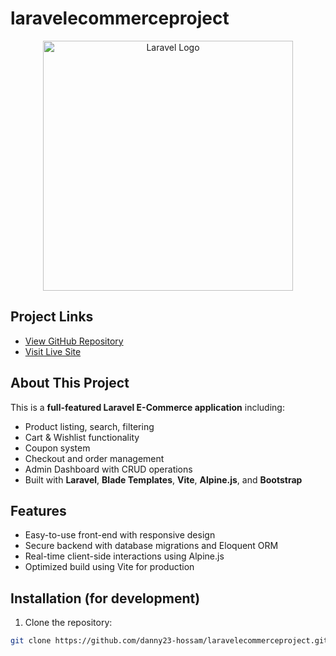 # laravelecommerceproject

<p align="center">
  <a href="https://laravel.com" target="_blank">
    <img src="https://raw.githubusercontent.com/laravel/art/master/logo-lockup/5%20SVG/2%20CMYK/1%20Full%20Color/laravel-logolockup-cmyk-red.svg" width="400" alt="Laravel Logo">
  </a>
</p>

## Project Links

- [View GitHub Repository](https://github.com/danny23-hossam/laravelecommerceproject)
- [Visit Live Site](https://laravelecommerceproject.onrender.com)

## About This Project

This is a **full-featured Laravel E-Commerce application** including:

- Product listing, search, filtering
- Cart & Wishlist functionality
- Coupon system
- Checkout and order management
- Admin Dashboard with CRUD operations
- Built with **Laravel**, **Blade Templates**, **Vite**, **Alpine.js**, and **Bootstrap**

## Features

- Easy-to-use front-end with responsive design
- Secure backend with database migrations and Eloquent ORM
- Real-time client-side interactions using Alpine.js
- Optimized build using Vite for production

## Installation (for development)

1. Clone the repository:  
```bash
git clone https://github.com/danny23-hossam/laravelecommerceproject.git
